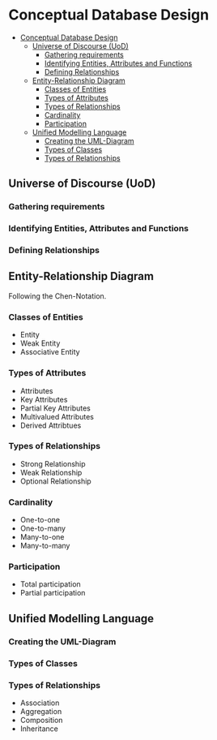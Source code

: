 # Conceptual Database Design

- [Conceptual Database Design](#conceptual-database-design)
  - [Universe of Discourse (UoD)](#universe-of-discourse-uod)
    - [Gathering requirements](#gathering-requirements)
    - [Identifying Entities, Attributes and Functions](#identifying-entities-attributes-and-functions)
    - [Defining Relationships](#defining-relationships)
  - [Entity-Relationship Diagram](#entity-relationship-diagram)
    - [Classes of Entities](#classes-of-entities)
    - [Types of Attributes](#types-of-attributes)
    - [Types of Relationships](#types-of-relationships)
    - [Cardinality](#cardinality)
    - [Participation](#participation)
  - [Unified Modelling Language](#unified-modelling-language)
    - [Creating the UML-Diagram](#creating-the-uml-diagram)
    - [Types of Classes](#types-of-classes)
    - [Types of Relationships](#types-of-relationships-1)







## Universe of Discourse (UoD)

### Gathering requirements

### Identifying Entities, Attributes and Functions

### Defining Relationships




## Entity-Relationship Diagram

Following the Chen-Notation.

### Classes of Entities

- Entity
- Weak Entity
- Associative Entity

### Types of Attributes

- Attributes
- Key Attributes
- Partial Key Attributes
- Multivalued Attributes
- Derived Attribtues


### Types of Relationships 

- Strong Relationship
- Weak Relationship
- Optional Relationship

### Cardinality

- One-to-one
- One-to-many
- Many-to-one
- Many-to-many

### Participation

- Total participation
- Partial participation









## Unified Modelling Language

### Creating the UML-Diagram

### Types of Classes

### Types of Relationships

- Association
- Aggregation
- Composition
- Inheritance




